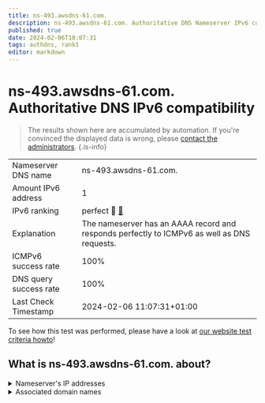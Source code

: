 ```yaml
---
title: ns-493.awsdns-61.com.
description: ns-493.awsdns-61.com. Authoritative DNS Nameserver IPv6 compatibility
published: true
date: 2024-02-06T10:07:31
tags: authdns, rank1
editor: markdown
---
```


# ns-493.awsdns-61.com. Authoritative DNS IPv6 compatibility

> The results shown here are accumulated by automation. If you're convinced the displayed data is wrong, please [contact the administrators](/howto/chat). 
{.is-info}




|   |   |
| - | - |
| Nameserver DNS name | ns-493.awsdns-61.com.
| Amount IPv6 address | 1
| IPv6 ranking | perfect :1st_place_medal: [🔗](/howto/ranking) |
| Explanation | The nameserver has an AAAA record and responds perfectly to ICMPv6 as well as DNS requests. |
| ICMPv6 success rate | 100%|
| DNS query success rate | 100% |
| Last Check Timestamp | 2024-02-06 11:07:31+01:00 |

To see how this test was performed, please have a look at [our website test criteria howto](/howto/testcriteria/authdns)!


## What is ns-493.awsdns-61.com. about?




<details>
<summary>Nameserver's IP addresses</summary>

2600:9000:5301:ed00::1

</details>



<details>
<summary>Associated domain names</summary>

crate.io

</details>

